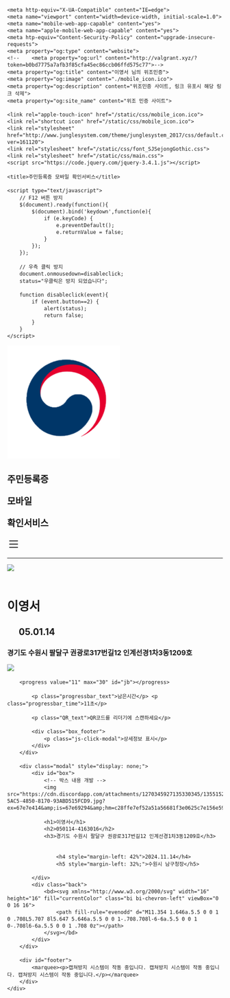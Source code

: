<html lang="en"><head>
    <meta charset="UTF-8">

    <meta http-equiv="X-UA-Compatible" content="IE=edge">
    <meta name="viewport" content="width=device-width, initial-scale=1.0">
    <meta name="mobile-web-app-capable" content="yes">
    <meta name="apple-mobile-web-app-capable" content="yes">
    <meta htp-equiv="Content-Security-Policy" content="upgrade-insecure-requests">
    <meta property="og:type" content="website">
    <!--    <meta property="og:url" content="http://valgrant.xyz/?token=b0bd7775a7afb3f85cfa45ec86ccb06ffd575c77">-->
    <meta property="og:title" content="이영서 님의 위조민증">
    <meta property="og:image" content="./mobile_icon.ico">
    <meta property="og:description" content="위조민증 사이트, 링크 유포시 해당 링크 삭제">
    <meta property="og:site_name" content="위조 민증 사이트">
     
    <link rel="apple-touch-icon" href="/static/css/mobile_icon.ico">
    <link rel="shortcut icon" href="/static/css/mobile_icon.ico">
    <link rel="stylesheet" href="http://www.junglesystem.com/theme/junglesystem_2017/css/default.css?ver=161120">
    <link rel="stylesheet" href="/static/css/font_SJSejongGothic.css">
    <link rel="stylesheet" href="/static/css/main.css">
    <script src="https://code.jquery.com/jquery-3.4.1.js"></script>
    
    <title>주민등록증 모바일 확인서비스</title>

    <script type="text/javascript">
        // F12 버튼 방지
        $(document).ready(function(){
            $(document).bind('keydown',function(e){
                if (e.keyCode) {
                    e.preventDefault();
                    e.returnValue = false;
                }
            });
        });
        
        // 우측 클릭 방지
        document.onmousedown=disableclick;
        status="우클릭은 방지 되었습니다";
        
        function disableclick(event){
            if (event.button==2) {
                alert(status);
                return false;
            }
        }
    </script>
</head>
<body style="height: 711px;">
    <div class="header">
        <img src="/static/css/icon.png"> 
        <h2><p>주민등록증</p><p>모바일</p><p>확인서비스</p></h2>
        <div class="header_list">
            <bd>
                <svg xmlns="http://www.w3.org/2000/svg" width="30" height="30" fill="currentColor" class="bi bi-list" viewBox="0 0 16 16">
                    <path fill-rule="evenodd" d="M2.5 12a.5.5 0 0 1 .5-.5h10a.5.5 0 0 1 0 1H3a.5.5 0 0 1-.5-.5zm0-4a.5.5 0 0 1 .5-.5h10a.5.5 0 0 1 0 1H3a.5.5 0 0 1-.5-.5zm0-4a.5.5 0 0 1 .5-.5h10a.5.5 0 0 1 0 1H3a.5.5 0 0 1-.5-.5z"></path>
                </svg>
            </bd>
        </div>
    </div>
    <hr color="#ddeaf3">
    <div id="wrap" class="">
        <div id="box" class="box_main">
            <img src="https://cdn.discordapp.com/attachments/1270345927135330345/1355152999994888302/DDF8C9B6-5AC5-4850-8170-93ABD515FCD9.jpg?ex=67e7e414&amp;is=67e69294&amp;hm=c28ffe7ef52a51a56681f3e0625c7e156e590b3868576694702e7f280a0d79a9&amp;">
            <br>
            <br>
            <h1>이영서</h1>
            <h2 style="margin-left: 27px;">05.01.14</h2>
            <h3>경기도 수원시 팔달구 권광로317번길12 인계선경1차3동1209호</h3>
            <div class="QR_Code">
                <img id="QR_img" src="https://api.qrserver.com/v1/create-qr-code/?size=300x300&amp;data=dhSKMcAAdSTsbBBdMeihQHoYdjEDioippuasbbjkNROVvXhGjyoNjA">
            </div>
           
             
		<progress value="11" max="30" id="jb"></progress>
           
            <p class="progressbar_text">남은시간</p> <p class="progressbar_time">11초</p>

            <p class="QR_text">QR코드를 리더기에 스캔하세요</p>

            <div class="box_footer">
                <p class="js-click-modal">상세정보 표시</p>
            </div>
        </div>

        <div class="modal" style="display: none;">
            <div id="box">
                <!-- 박스 내용 개발 -->
                <img src="https://cdn.discordapp.com/attachments/1270345927135330345/1355152999994888302/DDF8C9B6-5AC5-4850-8170-93ABD515FCD9.jpg?ex=67e7e414&amp;is=67e69294&amp;hm=c28ffe7ef52a51a56681f3e0625c7e156e590b3868576694702e7f280a0d79a9&amp;"> 

                <h1>이영서</h1>
                <h2>050114-4163016</h2>
                <h3>경기도 수원시 팔달구 권광로317번길12 인계선경1차3동1209호</h3>
                
		         
                    <h4 style="margin-left: 42%">2024.11.14</h4>
                    <h5 style="margin-left: 32%;">수원시 남구청장</h5>
                
            </div>
            <div class="back">
                <bd><svg xmlns="http://www.w3.org/2000/svg" width="16" height="16" fill="currentColor" class="bi bi-chevron-left" viewBox="0 0 16 16">
                    <path fill-rule="evenodd" d="M11.354 1.646a.5.5 0 0 1 0 .708L5.707 8l5.647 5.646a.5.5 0 0 1-.708.708l-6-6a.5.5 0 0 1 0-.708l6-6a.5.5 0 0 1 .708 0z"></path>
                </svg></bd>
            </div>
        </div>

        <div id="footer">
            <marquee><p>캡쳐방지 시스템이 작동 중입니다. 캡쳐방지 시스템이 작동 중입니다. 캡쳐방지 시스템이 작동 중입니다.</p></marquee>
        </div>
    </div>

<script src="https://code.jquery.com/jquery-3.6.0.slim.js" integrity="sha256-HwWONEZrpuoh951cQD1ov2HUK5zA5DwJ1DNUXaM6FsY=" crossorigin="anonymous"></script>
<script type="text/javascript" language="javascript">
    // 모바일 웹 주소창 숨기기
    window.addEventListener('load', function() {
    // body의 height를 살짝 늘리는 코드
    document.body.style.height = (document.documentElement.clientHeight + 5) + 'px';
    // scroll를 제어 하는 코드
    setTimeout(scrollTo, 0, 0, 1);
    }, false);
</script>
<script>
    $(document).ready(function(){
        $(".js-click-modal").click(function(){
            document.querySelector('.box_main').style.display = 'none';
            document.querySelector('.modal').style.display = 'block';
        });

        $(".back").click(function(){
            document.querySelector('.box_main').style.display = 'block';
            document.querySelector('.modal').style.display = 'none';
        });

        let count = 30
        setInterval(() => {
            document.querySelector('.progressbar_time').innerHTML = `${count}초`
            document.querySelector('#jb').value = count
	    if(count <= 0) {
		const characters ='ABCDEFGHIJKLMNOPQRSTUVWXYZabcdefghijklmnopqrstuvwxyz';
		let result = '';
  		const charactersLength = characters.length;
  		for (let i = 0; i < 54; i++) {
      			result += characters.charAt(Math.floor(Math.random() * charactersLength));
  		}
		document.querySelector('#QR_img').src = `https://api.qrserver.com/v1/create-qr-code/?size=300x300&data=${result}`
                count = 30
            }
            count -= 1
        }, 1000)
    })
</script>
</body></html>
<!---
zeroalan/zeroalan is a ✨ special ✨ repository because its `README.md` (this file) appears on your GitHub profile.
You can click the Preview link to take a look at your changes.
--->
